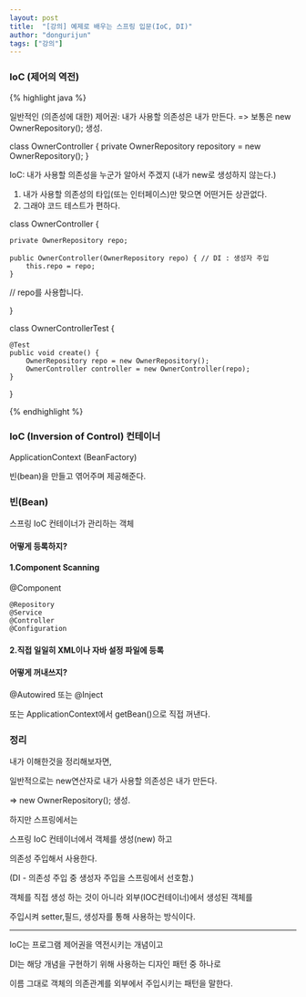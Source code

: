 ```yaml
---
layout: post
title:  "[강의] 예제로 배우는 스프링 입문(IoC, DI)"
author: "dongurijun"
tags: ["강의"]
---
```


### IoC (제어의 역전)

{% highlight java %}

일반적인 (의존성에 대한) 제어권: 내가 사용할 의존성은 내가 만든다. 
=> 보통은 new OwnerRepository(); 생성.

class OwnerController {
    private OwnerRepository repository = new OwnerRepository();
}

IoC: 내가 사용할 의존성을 누군가 알아서 주겠지 (내가 new로 생성하지 않는다.)

1. 내가 사용할 의존성의 타입(또는 인터페이스)만 맞으면 어떤거든 상관없다.
2. 그래야 코드 테스트가 편하다.


class OwnerController {

    private OwnerRepository repo;

    public OwnerController(OwnerRepository repo) { // DI : 생성자 주입
        this.repo = repo;
    }

// repo를 사용합니다.

}



class OwnerControllerTest {

    @Test
    public void create() { 
        OwnerRepository repo = new OwnerRepository();
        OwnerController controller = new OwnerController(repo);
    }
}

{% endhighlight %}


### IoC (Inversion of Control) 컨테이너

ApplicationContext (BeanFactory)

빈(bean)을 만들고 엮어주며 제공해준다.


### 빈(Bean)

스프링 IoC 컨테이너가 관리하는 객체

#### 어떻게 등록하지?

#### 1.Component Scanning


@Component

    @Repository
    @Service
    @Controller
    @Configuration



#### 2.직접 일일히 XML이나 자바 설정 파일에 등록


#### 어떻게 꺼내쓰지?

@Autowired 또는 @Inject

또는 ApplicationContext에서 getBean()으로 직접 꺼낸다.




### 정리

내가 이해한것을 정리해보자면,

일반적으로는 new연산자로 내가 사용할 의존성은 내가 만든다.

=> new OwnerRepository(); 생성.

하지만 스프링에서는 

스프링 IoC 컨테이너에서 객체를 생성(new) 하고

의존성 주입해서 사용한다.

(DI - 의존성 주입 중 생성자 주입을 스프링에서 선호함.)

객체를 직접 생성 하는 것이 아니라 외부(IOC컨테이너)에서 생성된 객체를 

주입시켜 setter,필드, 생성자를 통해 사용하는 방식이다. 


---

IoC는 프로그램 제어권을 역전시키는 개념이고 

DI는 해당 개념을 구현하기 위해 사용하는 디자인 패턴 중 하나로 

이름 그대로 객체의 의존관계를 외부에서 주입시키는 패턴을 말한다.
